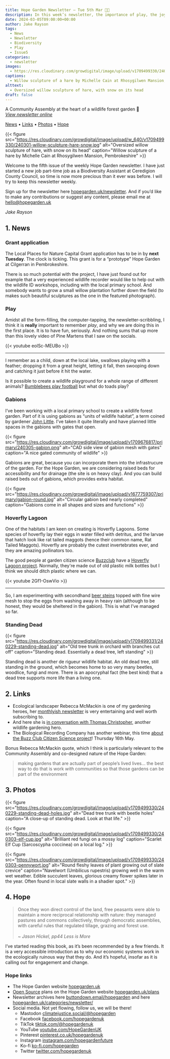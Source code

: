 ```yaml
---
title: Hope Garden Newsletter — Tue 5th Mar 🤸🏽
description: In this week’s newsletter, the importance of play, the joy of habitat and the ticking of the clock
date: 2024-03-05T09:00:00+00:00
author: Jake Rayson 
tags: 
  - News
  - Newsletter
  - Biodiversity
  - Play
  - Issue5
categories: 
  - newsletter
images: 
  - https://res.cloudinary.com/growdigital/image/upload/v1709499330/240301-willow-sculpture-hare-snow.jpg
captions: 
  - Willow sculpture of a hare by Michelle Cain at Rhosygilwen Mansion, Pembrokeshire
alttext: 
  - Oversized willow sculpture of hare, with snow on its head
draft: false
---
```


A Community Assembly at the heart of a wildlife forest garden 💚<br>
_[View newsletter online](https://hopegarden.uk/blog/240227-newsletter)_

[News](#1-news) • [Links](#2-links) • [Photos](#3-photos) • [Hope](#4-hope-links)

{{< figure src="https://res.cloudinary.com/growdigital/image/upload/w_640/v1709499330/240301-willow-sculpture-hare-snow.jpg" alt="Oversized willow sculpture of hare, with snow on its head" caption="Willow sculpture of a hare by Michelle Cain at Rhosygilwen Mansion, Pembrokeshire" >}}

Welcome to the fifth issue of the weekly Hope Garden newsletter. I have just started a new job part-time job as a Biodiversity Assistant at Ceredigion County Council, so time is now more precious than it ever was before. I will try to keep this newsletter weekly.

Sign up for the newsletter here [hopegarden.uk/newsletter](https://hopegarden.uk/newsletter/). And if you’d like to make any contributions or suggest any content, please email me at <hello@hopegarden.uk>

_Jake Rayson_

## 1. News

### Grant application

The Local Places for Nature Capital Grant application has to be in by **next Tuesday**. The clock is ticking. This grant is for a “prototype” Hope Garden at Cilgerran in Pembrokeshire. 

There is so much potential with the project, I have just found out for example that a very experienced wildlife recorder would like to help out with the wildlife ID workshops, including with the local primary school. And somebody wants to grow a small willow plantation further down the field (to makes such beautiful sculptures as the one in the featured photograph).

### Play

Amidst all the form-filling, the computer-tapping, the newsletter-scribbling, I think it is **really** important to remember _play_, and why we are doing this in the first place. It is to have fun, seriously. And nothing sums that up more than this lovely video of Pine Martens that I saw on the socials.

{{< youtube eolSc-MEUBo >}}

---

I remember as a child, down at the local lake, swallows playing with a feather; dropping it from a great height, letting it fall, then swooping down and catching it just before it hit the water.

Is it possible to create a wildlife playground for a whole range of different animals? [Bumblebees play football](https://www.nature.com/articles/nature.2017.21540) but what do toads play?

### Gabions

I’ve been working with a local primary school to create a wildlife forest garden. Part of it is using gabions as “units of wildlife habitat”, a term coined by gardener [John Little](https://www.grassroofcompany.co.uk/). I’ve taken it quite literally and have planned little spaces in the gabions with gates that open.

{{< figure src="https://res.cloudinary.com/growdigital/image/upload/v1709676817/primary/240305-gabion.png" alt="CAD side view of gabion mesh with gates" caption="A nice gated community of wildlife" >}}

Gabions are great, because you can incorporate them into the infrastrucure of the garden. For the Hope Garden, we are considering raised beds for accessibility and for drainage (the site is on heavy clay). And you can build raised beds out of gabions, which provides extra habitat.

{{< figure src="https://res.cloudinary.com/growdigital/image/upload/v1677759307/primary/gabion-round.jpg" alt="Circular gabion bed nearly completed" caption="Gabions come in all shapes and sizes and functions" >}}

### Hoverfly Lagoon

One of the habitats I am keen on creating is Hoverfly Lagoons. Some species of hoverfly lay their eggs in water filled with detritus, and the larvae that hatch look like rat tailed maggots (hence their common name, Rat Tailed Maggots). Hoverfly are probably the cutest invertebrates ever, and they are amazing pollinators too. 

The good people at garden citizen science [Buzzclub](https://www.thebuzzclub.uk/) have a [Hoverfly Lagoon project](https://www.thebuzzclub.uk/hoverfly-lagoons). Normally, they're made out of old plastic milk bottles but I think we should ditch plastic where we can. 

{{< youtube 2Gf1-OswVio >}}

---

So, I am experimenting with secondhand [beer steins](https://en.wikipedia.org/wiki/Beer_stein) topped with fine wire mesh to stop the eggs from washing away in heavy rain (although to be honest, they would be sheltered in the gabion). This is what I’ve managed so far.

### Standing Dead

{{< figure src="https://res.cloudinary.com/growdigital/image/upload/v1709499331/240229-standing-dead.jpg" alt="Old tree trunk in orchard with branches cut off" caption="Standing dead. Essentially a dead tree, left standing" >}}

Standing dead is another de rigueur wildlife habitat. An old dead tree, still standing in the ground, which becomes home to so very many beetles, woodlice, fungi and more. There is an apocryphal fact (the best kind) that a dead tree supports more life than a living one.

## 2. Links

* Ecological landscaper Rebecca McMackin is one of my gardening heroes, her [monthlyish newsletter](https://www.rebeccamcmackin.com/newsletter) is very entertaining and well worth subscribing to. 
* And here she is [in conversation with Thomas Christopher](https://www.thomaschristophergardens.com/podcasts/rebecca-mcmackin-and-the-innovative-beauty-of-the-ecological-landscape), another wildlife gardening hero.
* The Biological Recording Company has another webinar, this time [about the Buzz Club Citizen Science project](https://www.eventbrite.co.uk/e/the-buzz-club-citizen-science-virtual-symposium-tickets-773643988997)! Thursday 16th May. 

Bonus Rebecca McMackin quote, which I think is particularly relevant to the Community Assembly and co-designed nature of the Hope Garden:

> making gardens that are actually part of people’s lived lives... the best way to do that is work _with_ communities so that those gardens can be part of the environment

## 3. Photos

{{< figure src="https://res.cloudinary.com/growdigital/image/upload/v1709499330/240229-standing-dead-holes.jpg" alt="Dead tree trunk with beetle holes" caption="A close-up of standing dead. Look at that life." >}}

{{< figure src="https://res.cloudinary.com/growdigital/image/upload/v1709499330/240303-elf-cup.jpg" alt="Brilliant red fungi on a mossy log" caption="Scarlet Elf Cup (Sarcoscypha coccinea) on a local log." >}}

{{< figure src="https://res.cloudinary.com/growdigital/image/upload/v1709499330/240303-pennywort.jpg" alt="Round fleshy leaves of plant growing out of slate crevice" caption="Navelwort (Umbilicus rupestris) growing well in the warm wet weather. Edible succulent leaves, glorious creamy flower spikes later in the year. Often found in local slate walls in a shadier spot." >}}

## 4. Hope

> Once they won direct control of the land, free peasants were able to maintain a more reciprocal relationship with nature: they managed pastures and commons collectively, through democratic assemblies, with careful rules that regulated tillage, grazing and forest use. <br><br>_~ Jason Hickel, pp44 Less is More_

I’ve started reading this book, as it’s been recommended by a few friends. It is a very accessible introduction as to why our economic systems work in the ecologically ruinous way that they do. And it’s hopeful, insofar as it is calling out for engagement and change. 

### Hope links

* The Hope Garden website [hopegarden.uk](https://hopegarden.uk/)
* [Open Source](https://en.wikipedia.org/wiki/Open_source) plans on the Hope Garden website [hopegarden.uk/plans](https://hopegarden.uk/plans)
* Newsletter archives here [buttondown.email/hopegarden](https://buttondown.email/hopegarden) and here [hopegarden.uk/categories/newsletter/](https://hopegarden.uk/categories/newsletter/)
* Social media. Not yet flowing, follow us, we will be there!
  * Mastodon [climatejustice.social/@hopegarden](https://climatejustice.social/@hopegarden)
  * Facebook [facebook.com/hopegardenuk](https://facebook.com/hopegardenuk)
  * TikTok [tiktok.com/@hopegardenuk](https://www.tiktok.com/@hopegardenuk)
  * YouTube [youtube.com/HopeGardenUK](https://www.youtube.com/@HopeGardenUK )
  * Pinterest [pinterest.co.uk/hopegardenuk](https://www.pinterest.co.uk/hopegardenuk/)
  * Instagram [instagram.com/hopegardenfuture](https://instagram.com/hopegardenfuture)
  * Ko-fi [ko-fi.com/hopegarden](https://ko-fi.com/hopegarden)
  * Twitter [twitter.com/hopegardenuk](https://twitter.com/hopegardenuk)
